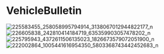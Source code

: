 # VehicleBulletin

![225583455_258058995794914_3138067012944822177_n](https://user-images.githubusercontent.com/23508982/127402395-a18e2362-4255-4f47-a804-9bb9749bbc32.jpg)
![226605838_242810414184719_635359903057478202_n](https://user-images.githubusercontent.com/23508982/127402396-b9748d07-1bf7-48a5-a826-583c5e659a3c.jpg)
![225795943_4372611506135023_1826673579072051900_n](https://user-images.githubusercontent.com/23508982/127402398-b4cffb33-23d4-4d70-8056-0171a4feb294.jpg)
![222002864_1005441616954350_5803368743442452683_n](https://user-images.githubusercontent.com/23508982/127402400-25d78023-4347-472c-8f32-001920e435ea.jpg)
